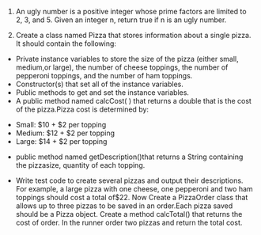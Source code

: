 1. An ugly number is a positive integer whose prime factors are limited to 2, 3, and 5. Given an integer n, return true
   if n is an ugly number.

2. Create a class named Pizza that stores information about a single pizza. It should contain the following:

- Private instance variables to store the size of the pizza  (either small, medium,or large), the number of cheese
  toppings, the number of pepperoni toppings, and the number of ham toppings.
- Constructor(s) that set all of the instance variables.
- Public methods to get and set the instance variables.
- A public method named calcCost( ) that returns a double that is the cost of the pizza.Pizza cost is determined by:

* Small: $10 + $2 per topping
* Medium: $12 + $2 per topping
* Large: $14 + $2 per topping

- public method named getDescription()that returns a String containing the pizzasize, quantity of each topping.

- Write test code to create several pizzas and
  output their descriptions. For example, a large pizza with one cheese, one pepperoni and two ham toppings should cost
  a
  total of$22. Now Create a PizzaOrder class that allows up to three pizzas to be saved in an order.Each pizza saved
  should be a Pizza object. Create a method calcTotal() that returns the cost of order. In the runner order two pizzas
  and
  return the total cost.